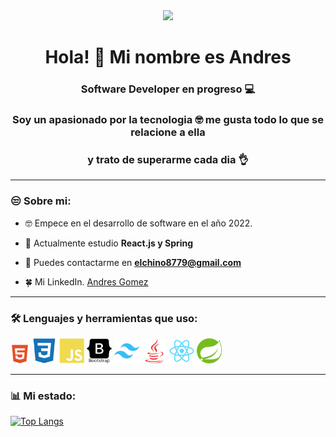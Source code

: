 <div id="header" align="center">
    <img src="https://media.giphy.com/media/3o6Mb9rUQ5v4ZnBbzO/giphy.gif" width="200"/>
    <h1 align="center">Hola! 👋 Mi nombre es Andres</h1>
    <h3 align="center">Software Developer en progreso 💻</h3>
    <h3 align="center">Soy un apasionado por la tecnologia 🤓 me gusta todo lo que se relacione a ella</h3>
    <h3 align="center">y trato de superarme cada dia 👌</h3>
</div>

---

### 😒 Sobre mi:

- 🤓 Empece en el desarrollo de software en el año 2022.

- 💾 Actualmente estudio **React.js y Spring**

- 📨 Puedes contactarme en **elchino8779@gmail.com**

- 🍀 Mi LinkedIn. [Andres Gomez](https://www.linkedin.com/in/andresgomez87)

---


<div align="left">
    <h3> 🛠️ Lenguajes y herramientas que uso:</h3>
    <div>
        <img src="https://raw.githubusercontent.com/devicons/devicon/1119b9f84c0290e0f0b38982099a2bd027a48bf1/icons/html5/html5-plain.svg" alt="HTML" height="30">
        <img src="https://raw.githubusercontent.com/devicons/devicon/1119b9f84c0290e0f0b38982099a2bd027a48bf1/icons/css3/css3-plain.svg" alt="CSS" width="40" height="40">
        <img src="https://raw.githubusercontent.com/devicons/devicon/1119b9f84c0290e0f0b38982099a2bd027a48bf1/icons/javascript/javascript-plain.svg" alt="JS" width="40" height="40">
        <img src="https://raw.githubusercontent.com/devicons/devicon/1119b9f84c0290e0f0b38982099a2bd027a48bf1/icons/bootstrap/bootstrap-plain-wordmark.svg" alt="Bootstrap" width="40" height="40">
        <img src="https://raw.githubusercontent.com/devicons/devicon/1119b9f84c0290e0f0b38982099a2bd027a48bf1/icons/tailwindcss/tailwindcss-plain.svg" alt="Tailwind" width="40" height="40">
        <img src="https://raw.githubusercontent.com/devicons/devicon/1119b9f84c0290e0f0b38982099a2bd027a48bf1/icons/java/java-plain.svg" alt="Java" width="40" height="40">
        <img src="https://raw.githubusercontent.com/devicons/devicon/1119b9f84c0290e0f0b38982099a2bd027a48bf1/icons/react/react-original.svg" alt="React" width="40" height="40">
        <img src="https://raw.githubusercontent.com/devicons/devicon/1119b9f84c0290e0f0b38982099a2bd027a48bf1/icons/spring/spring-original.svg" alt="Spring" width="40" height="40">
    </div>
</div>

---

### 📊 Mi estado:

[![Top Langs](https://github-readme-stats.vercel.app/api/top-langs/?username=elchino8779&langs_count=8)](https://github.com/elchino8779/github-readme-stats)

